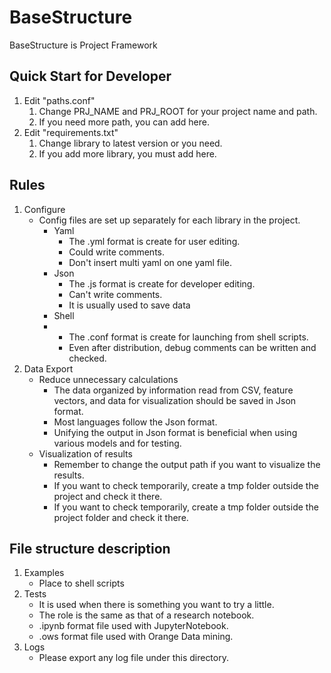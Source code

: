 # BaseStructure
BaseStructure is Project Framework

## Quick Start for Developer
1. Edit "paths.conf"
   1. Change PRJ_NAME and PRJ_ROOT for your project name and path.
   2. If you need more path, you can add here.
2. Edit "requirements.txt"
   1. Change library to latest version or you need.
   2. If you add more library, you must add here.


## Rules
1. Configure
   - Config files are set up separately for each library in the project.
     - Yaml
       - The .yml format is create for user editing.
       - Could write comments.
       - Don't insert multi yaml on one yaml file.
     - Json
       - The .js format is create for developer editing.
       - Can't write comments.
       - It is usually used to save data
     - Shell
     - 
       - The .conf format is create for launching from shell scripts.
       - Even after distribution, debug comments can be written and checked.
2. Data Export
   - Reduce unnecessary calculations
     - The data organized by information read from CSV, feature vectors, and data for visualization should be saved in Json format.
     - Most languages follow the Json format. 
     - Unifying the output in Json format is beneficial when using various models and for testing.
   - Visualization of results
     - Remember to change the output path if you want to visualize the results.
     - If you want to check temporarily, create a tmp folder outside the project and check it there.
     - If you want to check temporarily, create a tmp folder outside the project folder and check it there.

## File structure description
1. Examples
   - Place to shell scripts
2. Tests
   - It is used when there is something you want to try a little.
   - The role is the same as that of a research notebook.
   - .ipynb format file used with JupyterNotebook.
   - .ows format file used with Orange Data mining.
3. Logs
   - Please export any log file under this directory.